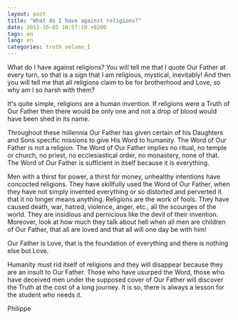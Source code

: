 ```yaml
---
layout: post
title: "What do I have against religions?"
date: 2012-10-05 10:57:19 +0200
tags: en
lang: en
categories: truth volume_I
---
```

What do I have against religions? You will tell me that I quote Our Father at every turn, so that is a sign that I am religious, mystical, inevitably! And then you will tell me that all religions claim to be for brotherhood and Love, so why am I so harsh with them?

It's quite simple, religions are a human invention. If religions were a Truth of Our Father then there would be only one and not a drop of blood would have been shed in its name.

Throughout these millennia Our Father has given certain of his Daughters and Sons specific missions to give His Word to humanity. The Word of Our Father is not a religion. The Word of Our Father implies no ritual, no temple or church, no priest, no ecclesiastical order, no monastery, none of that. The Word of Our Father is sufficient in itself because it is everything.

Men with a thirst for power, a thirst for money, unhealthy intentions have concocted religions. They have skillfully used the Word of Our Father, when they have not simply invented everything or so distorted and perverted it that it no longer means anything. Religions are the work of fools. They have caused death, war, hatred, violence, anger, etc., all the scourges of the world. They are insidious and pernicious like the devil of their invention. Moreover, look at how much they talk about hell when all men are children of Our Father, that all are loved and that all will one day be with him!

Our Father is Love, that is the foundation of everything and there is nothing else but Love.

Humanity must rid itself of religions and they will disappear because they are an insult to Our Father. Those who have usurped the Word, those who have deceived men under the supposed cover of Our Father will discover the Truth at the cost of a long journey. It is so, there is always a lesson for the student who needs it.


Philippe



<!-- 
This work is licensed under the terms of the Creative Commons Attribution-NonCommercial 4.0 International License.
-->
